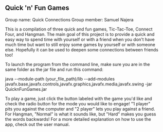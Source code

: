 ## Quick 'n' Fun Games ##
Group name: Quick Connections
Group member: Samuel Najera


This is a compilation of three quick and fun games, Tic-Tac-Toe, Connect Four, and Hangman. The main goal of this project is to provide a quick and easy way to spend time with yourself or with a friend when you don't have much time but want to still enjoy some games by yourself or with someone else. Hopefully it can be used to deepen some connections between friends too! 


To launch the program from the command line, make sure you are in the same folder as the jar file and run this command:

java --module-path (your_file_path)/lib --add-modules javafx.base,javafx.controls,javafx.graphics,javafx.media,javafx.swing -jar QuicknFunGames.jar


To play a game, just click the button labeled with the game you'd like and check the radio button for the mode you would like to engage! "1 player" pits you against the computer and "2 player" lets you play against a friend. For Hangman, "Normal" is what it sounds like, but "Hard" makes you guess the words backwards! For a more detailed explanation on how to use the app, check out the user manual.
